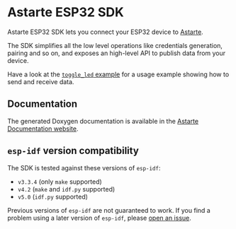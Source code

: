 # Astarte ESP32 SDK

Astarte ESP32 SDK lets you connect your ESP32 device to
[Astarte](https://github.com/astarte-platform/astarte).

The SDK simplifies all the low level operations like credentials generation, pairing and so on, and
exposes an high-level API to publish data from your device.

Have a look at the [`toggle_led` example](examples/toggle_led) for a usage example showing how to
send and receive data.

## Documentation

The generated Doxygen documentation is available in the [Astarte Documentation
website](https://docs.astarte-platform.org/1.0/device-sdks/esp32).

## `esp-idf` version compatibility

The SDK is tested against these versions of `esp-idf`:
- `v3.3.4` (only `make` supported)
- `v4.2` (`make` and `idf.py` supported)
- `v5.0` (`idf.py` supported)

Previous versions of `esp-idf` are not guaranteed to work. If you find a problem using a later
version of `esp-idf`, please [open an
issue](https://github.com/astarte-platform/astarte-device-sdk-esp32/issues).
